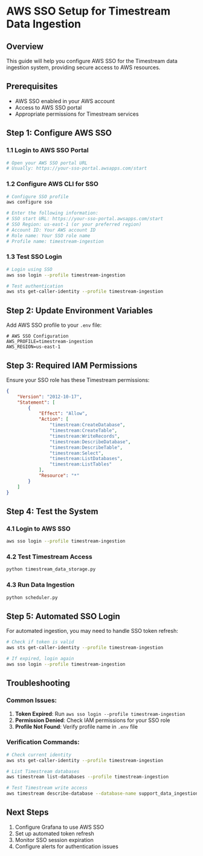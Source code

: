 # AWS SSO Setup for Timestream Data Ingestion

## Overview
This guide will help you configure AWS SSO for the Timestream data ingestion system, providing secure access to AWS resources.

## Prerequisites
- AWS SSO enabled in your AWS account
- Access to AWS SSO portal
- Appropriate permissions for Timestream services

## Step 1: Configure AWS SSO

### 1.1 Login to AWS SSO Portal
```bash
# Open your AWS SSO portal URL
# Usually: https://your-sso-portal.awsapps.com/start
```

### 1.2 Configure AWS CLI for SSO
```bash
# Configure SSO profile
aws configure sso

# Enter the following information:
# SSO start URL: https://your-sso-portal.awsapps.com/start
# SSO Region: us-east-1 (or your preferred region)
# Account ID: Your AWS account ID
# Role name: Your SSO role name
# Profile name: timestream-ingestion
```

### 1.3 Test SSO Login
```bash
# Login using SSO
aws sso login --profile timestream-ingestion

# Test authentication
aws sts get-caller-identity --profile timestream-ingestion
```

## Step 2: Update Environment Variables

Add AWS SSO profile to your `.env` file:

```env
# AWS SSO Configuration
AWS_PROFILE=timestream-ingestion
AWS_REGION=us-east-1
```

## Step 3: Required IAM Permissions

Ensure your SSO role has these Timestream permissions:

```json
{
    "Version": "2012-10-17",
    "Statement": [
        {
            "Effect": "Allow",
            "Action": [
                "timestream:CreateDatabase",
                "timestream:CreateTable",
                "timestream:WriteRecords",
                "timestream:DescribeDatabase",
                "timestream:DescribeTable",
                "timestream:Select",
                "timestream:ListDatabases",
                "timestream:ListTables"
            ],
            "Resource": "*"
        }
    ]
}
```

## Step 4: Test the System

### 4.1 Login to AWS SSO
```bash
aws sso login --profile timestream-ingestion
```

### 4.2 Test Timestream Access
```bash
python timestream_data_storage.py
```

### 4.3 Run Data Ingestion
```bash
python scheduler.py
```

## Step 5: Automated SSO Login

For automated ingestion, you may need to handle SSO token refresh:

```bash
# Check if token is valid
aws sts get-caller-identity --profile timestream-ingestion

# If expired, login again
aws sso login --profile timestream-ingestion
```

## Troubleshooting

### Common Issues:
1. **Token Expired**: Run `aws sso login --profile timestream-ingestion`
2. **Permission Denied**: Check IAM permissions for your SSO role
3. **Profile Not Found**: Verify profile name in `.env` file

### Verification Commands:
```bash
# Check current identity
aws sts get-caller-identity --profile timestream-ingestion

# List Timestream databases
aws timestream list-databases --profile timestream-ingestion

# Test Timestream write access
aws timestream describe-database --database-name support_data_ingestion --profile timestream-ingestion
```

## Next Steps
1. Configure Grafana to use AWS SSO
2. Set up automated token refresh
3. Monitor SSO session expiration
4. Configure alerts for authentication issues

